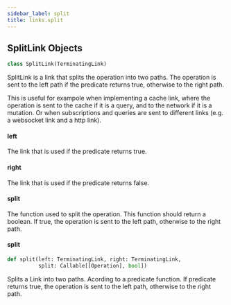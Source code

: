 ```yaml
---
sidebar_label: split
title: links.split
---
```


## SplitLink Objects

```python
class SplitLink(TerminatingLink)
```

SplitLink is a link that splits the operation into two paths. The operation is sent to the left path if the predicate returns true, otherwise to the right path.

This is useful for exampole when implementing a cache link, where the operation is sent to the cache if it is a query, and to the network if it is a mutation.
Or when subscriptions and queries are sent to different links (e.g. a websocket link and a http link).

#### left

The link that is used if the predicate returns true.

#### right

The link that is used if the predicate returns false.

#### split

The function used to split the operation. This function should return a boolean. If true, the operation is sent to the left path, otherwise to the right path.

#### split

```python
def split(left: TerminatingLink, right: TerminatingLink,
          split: Callable[[Operation], bool])
```

Splits a Link into two paths. Acording to a predicate function. If predicate returns
true, the operation is sent to the left path, otherwise to the right path.

